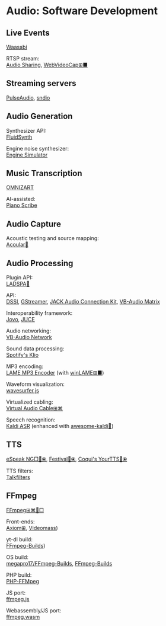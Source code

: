 # Audio: Software Development

## Live Events

[Waasabi](https://waasabi.org/)

RTSP stream:  
[Audio Sharing](https://gitlab.gnome.org/World/AudioSharing),
[WebVideoCap⊞■](https://www.nirsoft.net/utils/web_video_capture.html)

## Streaming servers

[PulseAudio](https://www.freedesktop.org/wiki/Software/PulseAudio/),
[sndio](https://sndio.org/)

## Audio Generation

Synthesizer API:  
[FluidSynth](https://www.fluidsynth.org/)

Engine noise synthesizer:  
[Engine Simulator](https://www.engine-sim.parts/)

## Music Transcription

[OMNIZART](https://music-and-culture-technology-lab.github.io/omnizart-doc/)

AI-assisted:  
[Piano Scribe](https://piano-scribe.glitch.me/)

## Audio Capture

Acoustic testing and source mapping:  
[Acoular🐍](http://www.acoular.org/)

## Audio Processing

Plugin API:  
[LADSPA🐧](https://www.ladspa.org/)

API:  
[DSSI](https://dssi.sourceforge.net/),
[GStreamer](https://gstreamer.freedesktop.org/),
[JACK Audio Connection Kit](https://jackaudio.org/),
[VB-Audio Matrix](https://vb-audio.com/Matrix/index.htm)

Interoperability framework:  
[Jovo](https://www.jovo.tech/),
[JUCE](https://juce.com/)

Audio networking:  
[VB-Audio Network](https://vb-audio.com/Voicemeeter/vban.htm)

Sound data processing:  
[Spotify's Klio](https://docs.klio.io/en/stable/)

MP3 encoding:  
[LAME MP3 Encoder](https://lame.sourceforge.io/) (with [winLAME⊞■](https://winlame.sourceforge.io/))

Waveform visualization:  
[wavesurfer.js](https://wavesurfer-js.org/)

Virtualized cabling:  
[Virtual Audio Cable⊞⌘](https://vb-audio.com/Cable/index.htm)

Speech recognition:  
[Kaldi ASR](https://kaldi-asr.org/) (enhanced with [awesome-kaldi💩](https://github.com/YoavRamon/awesome-kaldi))

## TTS

[eSpeak NG□🔌⦿](https://github.com/espeak-ng/espeak-ng/),
[Festival🔌⦿](http://www.cstr.ed.ac.uk/projects/festival/),
[Coqui's YourTTS🔌⦿](https://coqui.ai/blog/tts/yourtts-zero-shot-text-synthesis-low-resource-languages)

TTS filters:  
[Talkfilters](https://directory.fsf.org/wiki/Talkfilters)

## FFmpeg

[FFmpeg⊞⌘🐧□](https://www.ffmpeg.org/)

Front-ends:  
[Axiom⊞](https://axiomui.github.io/),
[Videomass](https://jeanslack.github.io/Videomass/))

yt-dl build:  
[FFmpeg-Builds](https://github.com/yt-dlp/FFmpeg-Builds))

OS build:  
[megapro17/FFmpeg-Builds](https://github.com/megapro17/FFmpeg-Builds),
[FFmpeg-Builds](https://github.com/BtbN/FFmpeg-Builds)

PHP build:  
[PHP-FFMpeg](https://github.com/PHP-FFMpeg/PHP-FFMpeg)

JS port:  
[ffmpeg.js](https://github.com/Kagami/ffmpeg.js/)

Webassembly/JS port:  
[ffmpeg.wasm](https://ffmpegwasm.netlify.app/)
